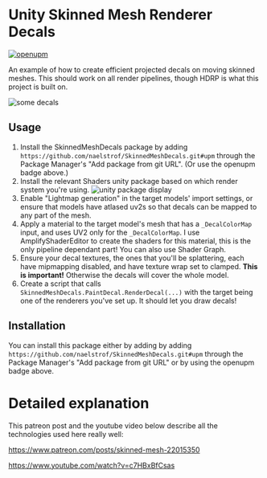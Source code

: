 # Unity Skinned Mesh Renderer Decals

[![openupm](https://img.shields.io/npm/v/com.naelstrof.skinnedmeshdecals?label=openupm&registry_uri=https://package.openupm.com)](https://openupm.com/packages/com.naelstrof.skinnedmeshdecals/)

An example of how to create efficient projected decals on moving skinned meshes. This should work on all render pipelines, though HDRP is what this project is built on.

![some decals](showcase.gif)

## Usage

1. Install the SkinnedMeshDecals package by adding `https://github.com/naelstrof/SkinnedMeshDecals.git#upm` through
the Package Manager's "Add package from git URL". (Or use the openupm badge above.)
2. Install the relevant Shaders unity package based on which render system you're using.
![unity package display](Unity_NPgh0NGtBN.png)
3. Enable "Lightmap generation" in the target models' import settings, or ensure that models have atlased uv2s so that decals can be mapped to any part of the mesh.
4. Apply a material to the target model's mesh that has a `_DecalColorMap` input, and uses UV2 only for the `_DecalColorMap`.
I use AmplifyShaderEditor to create the shaders for this material, this is the only pipeline dependant part! You can also use Shader Graph.
5. Ensure your decal textures, the ones that you'll be splattering, each have mipmapping disabled, and have texture wrap set to clamped. **This is important!**
Otherwise the decals will cover the whole model.
6. Create a script that calls `SkinnedMeshDecals.PaintDecal.RenderDecal(...)` with the target being one of the renderers you've set up. It should let you draw decals!

## Installation

You can install this package either by adding by adding `https://github.com/naelstrof/SkinnedMeshDecals.git#upm` through the Package Manager's "Add package from git URL" or by using the openupm badge above.

# Detailed explanation

This patreon post and the youtube video below describe all the technologies used here really well:

https://www.patreon.com/posts/skinned-mesh-22015350

https://www.youtube.com/watch?v=c7HBxBfCsas
